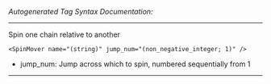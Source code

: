 _Autogenerated Tag Syntax Documentation:_

---
Spin one chain relative to another

```
<SpinMover name="(string)" jump_num="(non_negative_integer; 1)" />
```

-   jump_num: Jump across which to spin, numbered sequentially from 1

---
